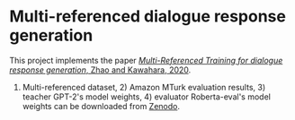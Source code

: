 # Multi-referenced dialogue response generation

This project implements the paper [*Multi-Referenced Training for dialogue response generation*, Zhao and Kawahara, 2020](https://arxiv.org/abs/2009.07117).

1) Multi-referenced dataset, 2) Amazon MTurk evaluation results, 3) teacher GPT-2's model weights, 4) evaluator Roberta-eval's model weights can be downloaded from [Zenodo](https://zenodo.org/record/4120039#.X5J9a1Mzblw).

